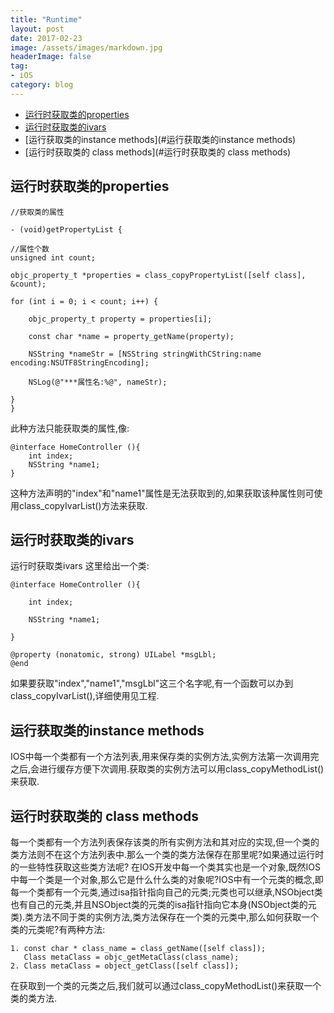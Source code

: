 ```yaml
---
title: "Runtime"
layout: post
date: 2017-02-23
image: /assets/images/markdown.jpg
headerImage: false
tag:
- iOS
category: blog
---
```


- [运行时获取类的properties](#运行时获取类的properties)
- [运行时获取类的ivars](#运行时获取类的ivars)
- [运行获取类的instance methods](#运行获取类的instance methods)
- [运行时获取类的 class methods](#运行时获取类的 class methods)


## 运行时获取类的properties

    //获取类的属性  
 
    - (void)getPropertyList {   

    //属性个数   
    unsigned int count;    

    objc_property_t *properties = class_copyPropertyList([self class], &count);   

    for (int i = 0; i < count; i++) {   

        objc_property_t property = properties[i];   

        const char *name = property_getName(property);   

        NSString *nameStr = [NSString stringWithCString:name encoding:NSUTF8StringEncoding];   

        NSLog(@"***属性名:%@", nameStr);   

    }     
    }


此种方法只能获取类的属性,像:

    @interface HomeController (){   
    	int index;   
    	NSString *name1;   
    }   
这种方法声明的"index"和"name1"属性是无法获取到的,如果获取该种属性则可使用class_copyIvarList()方法来获取.


## 运行时获取类的ivars



运行时获取类ivars
这里给出一个类:

	@interface HomeController (){   

   	 	int index;   

    	NSString *name1;   

	}   

	@property (nonatomic, strong) UILabel *msgLbl;   
	@end   
如果要获取"index","name1","msgLbl"这三个名字呢,有一个函数可以办到class_copyIvarList(),详细使用见工程.



## 运行获取类的instance methods

IOS中每一个类都有一个方法列表,用来保存类的实例方法,实例方法第一次调用完之后,会进行缓存方便下次调用.获取类的实例方法可以用class_copyMethodList()来获取.

## 运行时获取类的 class methods

每一个类都有一个方法列表保存该类的所有实例方法和其对应的实现,但一个类的类方法则不在这个方法列表中.那么一个类的类方法保存在那里呢?如果通过运行时的一些特性获取这些类方法呢?
在IOS开发中每一个类其实也是一个对象,既然IOS中每一个类是一个对象,那么它是什么什么类的对象呢?IOS中有一个元类的概念,即每一个类都有一个元类,通过isa指针指向自己的元类;元类也可以继承,NSObject类也有自己的元类,并且NSObject类的元类的isa指针指向它本身(NSObject类的元类).类方法不同于类的实例方法,类方法保存在一个类的元类中,那么如何获取一个类的元类呢?有两种方法:

	1. const char * class_name = class_getName([self class]);  
	   Class metaClass = objc_getMetaClass(class_name);
	2. Class metaClass = object_getClass([self class]);   
在获取到一个类的元类之后,我们就可以通过class_copyMethodList()来获取一个类的类方法.
